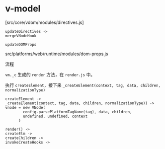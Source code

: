 # v-model

[src/core/vdom/modules/directives.js]

```
updateDirectives ->
mergeVNodeHook
```

`updateDOMProps`

src/platforms/web/runtime/modules/dom-props.js

流程

`vm._c` 生成的 `render` 方法，在 `render.js` 中。

执行 `createElement`，接下来 `_createElement(context, tag, data, children, normalizationType)`

```
createElement ->
_createElement(context, tag, data, children, normalizationType)) ->
vnode = new VNode(
        config.parsePlatformTagName(tag), data, children,
        undefined, undefined, context
      )

render() ->
createElm ->
createChildren ->
invokeCreateHooks ->
```